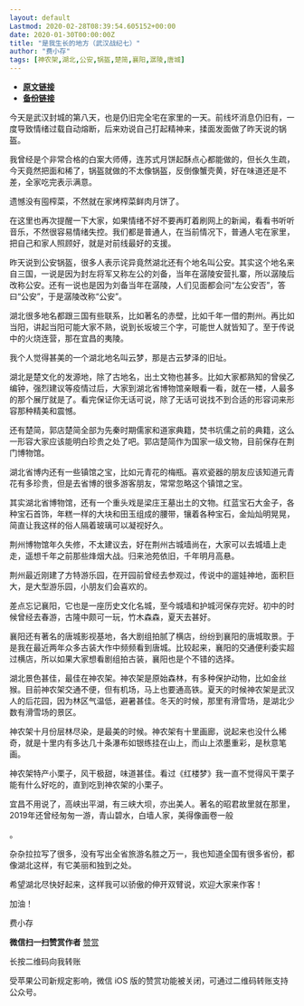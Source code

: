 ```yaml
---
layout: default
Lastmod: 2020-02-28T08:39:54.605152+00:00
date: 2020-01-30T00:00:00Z
title: "是我生长的地方（武汉战纪七）"
author: "费小存"
tags: [神农架,湖北,公安,锅盔,楚简,襄阳,潺陵,唐城]
---
```


* [**原文链接**](http://mp.weixin.qq.com/s?__biz=MjM5MjA2OTc2MA==&mid=2449279505&idx=1&sn=2c0d9e04fd58e01df1f35afb28c94897&chksm=b2a24bfe85d5c2e8d178434fcf63a39a960d83253b51884e476db23ca9c2dc6a4dbb27119464#rd)
* [**备份链接**](https://archive.is/oWEh9)


今天是武汉封城的第八天，也是仍旧完全宅在家里的一天。前线坏消息仍旧有，一度导致情绪过载自动熔断，后来劝说自己打起精神来，揉面发面做了昨天说的锅盔。

  

我曾经是个非常合格的白案大师傅，连苏式月饼起酥点心都能做的，但长久生疏，今天竟然把面和稀了，锅盔就做的不太像锅盔，反倒像蟹壳黄，好在味道还是不差，全家吃完表示满意。

  

遗憾没有囤榨菜，不然就在家烤榨菜鲜肉月饼了。

  

在这里也再次提醒一下大家，如果情绪不好不要再盯着刷网上的新闻，看看书听听音乐，不然很容易情绪失控。我们都是普通人，在当前情况下，普通人宅在家里，把自己和家人照顾好，就是对前线最好的支援。

  

昨天说到公安锅盔，很多人表示诧异竟然湖北还有个地名叫公安。其实这个地名来自三国，一说是因为封左将军又称左公的刘备，当年在潺陵安营扎寨，所以潺陵后改称公安。还有一说也是因为刘备当年在潺陵，人们见面都会问“左公安否”，答曰“公安”，于是潺陵改称“公安”。

  

湖北很多地名都跟三国有些联系，比如著名的赤壁，比如千年一借的荆州。再比如当阳，讲起当阳可能大家不熟，说到长坂坡三个字，可能世人就皆知了。至于传说中的火烧连营，那在宜昌的夷陵。

  

我个人觉得甚美的一个湖北地名叫云梦，那是古云梦泽的旧址。

  

湖北是楚文化的发源地，除了古地名，出土文物也甚多。比如大家都熟知的曾侯乙编钟，强烈建议等疫情过后，大家到湖北省博物馆亲眼看一看，就在一楼，人最多的那个展厅就是了。看完保证你无话可说，除了无话可说找不到合适的形容词来形容那种精美和震憾。

  

还有楚简，郭店楚简全部为先秦时期儒家和道家典籍，焚书坑儒之前的典籍，这么一形容大家应该能明白珍贵之处了吧。郭店楚简作为国家一级文物，目前保存在荆门博物馆。

  

湖北省博内还有一些镇馆之宝，比如元青花的梅瓶。喜欢瓷器的朋友应该知道元青花有多珍贵，但是去省博的很多游客朋友，常常忽略这个镇馆之宝。

  

其实湖北省博物馆，还有一个重头戏是梁庄王墓出土的文物。红蓝宝石大金子，各种宝石首饰，年糕一样的大块和田玉组成的腰带，镶着各种宝石，金灿灿明晃晃，简直让我这样的俗人隔着玻璃可以凝视好久。

  

荆州博物馆年久失修，不太建议去，好在荆州古城墙尚在，大家可以去城墙上走走，遥想千年之前那些烽烟大战。归来池苑依旧，千年明月高悬。

  

荆州最近刚建了方特游乐园，在开园前曾经去参观过，传说中的遛娃神地，面积巨大，是大型游乐园，小朋友们会喜欢的。

  

差点忘记襄阳，它也是一座历史文化名城，至今城墙和护城河保存完好。初中的时候曾经去春游，古隆中颇可一玩，竹木森森，夏天去甚好。

  

襄阳还有著名的唐城影视基地，各大剧组拍腻了横店，纷纷到襄阳的唐城取景。于是我在最近两年众多古装大作中频频看到唐城。比较起来，襄阳的交通便利委实超过横店，所以如果大家想看剧组拍古装，襄阳也是个不错的选择。

  

湖北景色甚佳，最佳在神农架。神农架是原始森林，有多种保护动物，比如金丝猴。目前神农架交通不便，但有机场，马上也要通高铁。夏天的时候神农架是武汉人的后花园，因为林区气温低，避暑甚佳。冬天的时候，那里有滑雪场，是湖北少数有滑雪场的景区。

  

神农架十月份层林尽染，是最美的时候。神农架有十里画廊，说起来也没什么稀奇，就是十里内有多达几十条瀑布如银练挂在山上，而山上浓墨重彩，是秋意笔画。

  

神农架特产小栗子，风干极甜，味道甚佳。看过《红楼梦》我一直不觉得风干栗子能有什么好吃的，直到吃到神农架的小栗子。

  

宜昌不用说了，高峡出平湖，有三峡大坝，亦出美人。著名的昭君故里就在那里，2019年还曾经匆匆一游，青山碧水，白墙人家，美得像画卷一般

。

杂杂拉拉写了很多，没有写出全省旅游名胜之万一，我也知道全国有很多省份，都像湖北这样，有它美丽和独到之处。

  

希望湖北尽快好起来，这样我可以骄傲的伸开双臂说，欢迎大家来作客！

  

加油！

  

费小存

 **微信扫一扫赞赏作者** [赞赏](##)

长按二维码向我转账

受苹果公司新规定影响，微信 iOS 版的赞赏功能被关闭，可通过二维码转账支持公众号。

